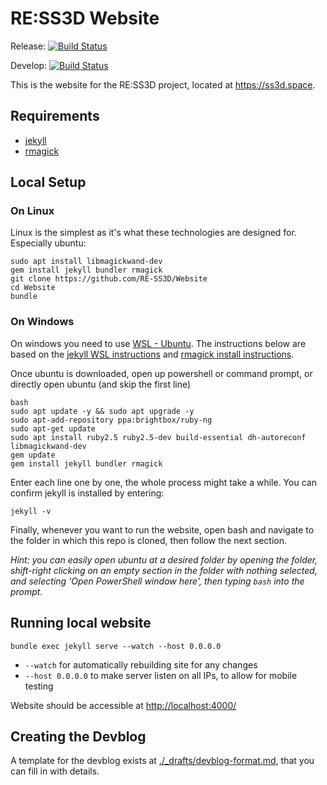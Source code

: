 # RE:SS3D Website

Release: [![Build Status](https://travis-ci.org/RE-SS3D/Website.svg?branch=release)](https://travis-ci.org/RE-SS3D/Website)

Develop: [![Build Status](https://travis-ci.org/RE-SS3D/Website.svg?branch=develop)](https://travis-ci.org/RE-SS3D/Website)

This is the website for the RE:SS3D project, located at <https://ss3d.space>.

## Requirements

- [jekyll](https://jekyllrb.com/docs/installation/)
- [rmagick](https://github.com/rmagick/rmagick)

## Local Setup

### On Linux

Linux is the simplest as it's what these technologies are designed for. Especially ubuntu:

    sudo apt install libmagickwand-dev
    gem install jekyll bundler rmagick
    git clone https://github.com/RE-SS3D/Website
    cd Website
    bundle

### On Windows

On windows you need to use [WSL - Ubuntu](https://www.microsoft.com/en-nz/p/ubuntu-1804-lts/9n9tngvndl3q?rtc=1&activetab=pivot:overviewtab). The instructions below are based on the [jekyll WSL instructions](https://jekyllrb.com/docs/installation/windows/) and [rmagick install instructions](https://github.com/rmagick/rmagick).

Once ubuntu is downloaded, open up powershell or command prompt, or directly open ubuntu (and skip the first line)

    bash
    sudo apt update -y && sudo apt upgrade -y
    sudo apt-add-repository ppa:brightbox/ruby-ng
    sudo apt-get update
    sudo apt install ruby2.5 ruby2.5-dev build-essential dh-autoreconf libmagickwand-dev
    gem update
    gem install jekyll bundler rmagick

Enter each line one by one, the whole process might take a while.
You can confirm jekyll is installed by entering:

    jekyll -v

Finally, whenever you want to run the website, open bash and navigate to the folder in which this repo is cloned,
then follow the next section.

*Hint: you can easily open ubuntu at a desired folder by opening the folder, shift-right clicking on an empty section in the folder with nothing selected, and selecting 'Open PowerShell window here', then typing `bash` into the prompt.*

## Running local website

    bundle exec jekyll serve --watch --host 0.0.0.0

- `--watch` for automatically rebuilding site for any changes
- `--host 0.0.0.0` to make server listen on all IPs, to allow for mobile testing

Website should be accessible at <http://localhost:4000/>

## Creating the Devblog

A template for the devblog exists at [./_drafts/devblog-format.md](./_drafts/devblog-format.md), that you can fill in with
details.
